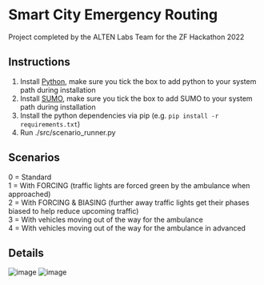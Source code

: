 # Smart City Emergency Routing

Project completed by the ALTEN Labs Team for the ZF Hackathon 2022

## Instructions

1. Install [Python](https://www.python.org/), make sure you tick the box to add python to your system path during installation
2. Install [SUMO](https://sumo.dlr.de/wiki/Installing), make sure you tick the box to add SUMO to your system path during installation
3. Install the python dependencies via pip (e.g. `pip install -r requirements.txt`)
3. Run ./src/scenario_runner.py

## Scenarios

0 = Standard  
1 = With FORCING (traffic lights are forced green by the ambulance when approached)  
2 = With FORCING & BIASING (further away traffic lights get their phases biased to help reduce upcoming traffic)  
3 = With vehicles moving out of the way for the ambulance  
4 = With vehicles moving out of the way for the ambulance in advanced  

## Details

![image](https://user-images.githubusercontent.com/37864918/148594068-2ea7007e-6e9c-42db-95f0-930f4903aaa2.png)
![image](https://user-images.githubusercontent.com/37864918/148594096-0ab47daf-e2e0-41d0-a16f-15c948f1aaaf.png)

